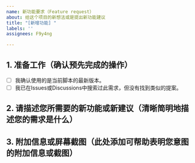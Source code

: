 ```yaml
---
name: 新功能要求（Feature request）
about: 给这个项目的新想法或是提出新功能建议
title: "[新增功能] "
labels: ''
assignees: F9y4ng

---
```


## 1. 准备工作（确认预先完成的操作）
<!-- 请您在反馈问题前，确认完成以下准备工作，如确定请将[ ]改为[x]，并删除[ ]中的空格 -->

- [ ] 我确认使用的是当前脚本的最新版本。
- [ ] 我已在Issues或Discussions中搜索过此需求，但没有找到类似的提案。

## 2. 请描述您所需要的新功能或新建议（清晰简明地描述您的需求是什么）


## 3. 附加信息或屏幕截图（此处添加可帮助表明您意图的附加信息或截图）

